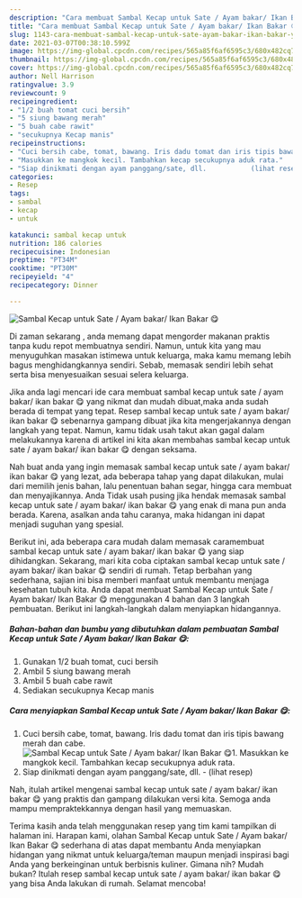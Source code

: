 ```yaml
---
description: "Cara membuat Sambal Kecap untuk Sate / Ayam bakar/ Ikan Bakar 😋 yang lezat Untuk Jualan"
title: "Cara membuat Sambal Kecap untuk Sate / Ayam bakar/ Ikan Bakar 😋 yang lezat Untuk Jualan"
slug: 1143-cara-membuat-sambal-kecap-untuk-sate-ayam-bakar-ikan-bakar-yang-lezat-untuk-jualan
date: 2021-03-07T00:38:10.599Z
image: https://img-global.cpcdn.com/recipes/565a85f6af6595c3/680x482cq70/sambal-kecap-untuk-sate-ayam-bakar-ikan-bakar-😋-foto-resep-utama.jpg
thumbnail: https://img-global.cpcdn.com/recipes/565a85f6af6595c3/680x482cq70/sambal-kecap-untuk-sate-ayam-bakar-ikan-bakar-😋-foto-resep-utama.jpg
cover: https://img-global.cpcdn.com/recipes/565a85f6af6595c3/680x482cq70/sambal-kecap-untuk-sate-ayam-bakar-ikan-bakar-😋-foto-resep-utama.jpg
author: Nell Harrison
ratingvalue: 3.9
reviewcount: 9
recipeingredient:
- "1/2 buah tomat cuci bersih"
- "5 siung bawang merah"
- "5 buah cabe rawit"
- "secukupnya Kecap manis"
recipeinstructions:
- "Cuci bersih cabe, tomat, bawang. Iris dadu tomat dan iris tipis bawang merah dan cabe."
- "Masukkan ke mangkok kecil. Tambahkan kecap secukupnya aduk rata."
- "Siap dinikmati dengan ayam panggang/sate, dll.           (lihat resep)"
categories:
- Resep
tags:
- sambal
- kecap
- untuk

katakunci: sambal kecap untuk 
nutrition: 186 calories
recipecuisine: Indonesian
preptime: "PT34M"
cooktime: "PT30M"
recipeyield: "4"
recipecategory: Dinner

---
```



![Sambal Kecap untuk Sate / Ayam bakar/ Ikan Bakar 😋](https://img-global.cpcdn.com/recipes/565a85f6af6595c3/680x482cq70/sambal-kecap-untuk-sate-ayam-bakar-ikan-bakar-😋-foto-resep-utama.jpg)

Di zaman  sekarang , anda memang dapat mengorder makanan praktis tanpa kudu repot membuatnya sendiri. Namun, untuk kita yang mau menyuguhkan masakan istimewa untuk keluarga, maka kamu memang lebih bagus menghidangkannya sendiri. Sebab, memasak sendiri lebih sehat serta bisa menyesuaikan sesuai selera keluarga.

Jika anda lagi mencari ide cara membuat sambal kecap untuk sate / ayam bakar/ ikan bakar 😋 yang nikmat dan mudah dibuat,maka anda sudah berada di tempat yang tepat. Resep sambal kecap untuk sate / ayam bakar/ ikan bakar 😋  sebenarnya gampang dibuat jika kita mengerjakannya dengan langkah yang tepat. Namun, kamu tidak usah takut akan gagal dalam melakukannya 
karena di artikel ini kita akan membahas sambal kecap untuk sate / ayam bakar/ ikan bakar 😋 dengan seksama.  



Nah buat anda yang ingin memasak sambal kecap untuk sate / ayam bakar/ ikan bakar 😋 yang lezat, ada beberapa tahap yang dapat dilakukan, mulai dari memilih jenis bahan, lalu penentuan bahan segar, hingga cara membuat dan menyajikannya. Anda Tidak usah pusing jika hendak memasak sambal kecap untuk sate / ayam bakar/ ikan bakar 😋 yang enak di mana pun anda berada. Karena, asalkan anda  tahu caranya, maka hidangan ini dapat menjadi suguhan yang spesial.

Berikut ini, ada beberapa cara mudah dalam memasak caramembuat sambal kecap untuk sate / ayam bakar/ ikan bakar 😋 yang siap dihidangkan. Sekarang, mari kita coba ciptakan sambal kecap untuk sate / ayam bakar/ ikan bakar 😋 sendiri di rumah. Tetap berbahan yang sederhana, sajian ini bisa memberi manfaat untuk membantu menjaga kesehatan tubuh kita. Anda dapat membuat Sambal Kecap untuk Sate / Ayam bakar/ Ikan Bakar 😋 menggunakan 4 bahan dan 3 langkah pembuatan. Berikut ini langkah-langkah dalam menyiapkan hidangannya.

<!--inarticleads1-->

##### Bahan-bahan dan bumbu yang dibutuhkan dalam pembuatan Sambal Kecap untuk Sate / Ayam bakar/ Ikan Bakar 😋:

1. Gunakan 1/2 buah tomat, cuci bersih
1. Ambil 5 siung bawang merah
1. Ambil 5 buah cabe rawit
1. Sediakan secukupnya Kecap manis




<!--inarticleads2-->

##### Cara menyiapkan Sambal Kecap untuk Sate / Ayam bakar/ Ikan Bakar 😋:

1. Cuci bersih cabe, tomat, bawang. Iris dadu tomat dan iris tipis bawang merah dan cabe.
<img src="https://img-global.cpcdn.com/steps/7cfb239ec2a784b5/160x128cq70/sambal-kecap-untuk-sate-ayam-bakar-ikan-bakar-😋-langkah-memasak-1-foto.jpg" alt="Sambal Kecap untuk Sate / Ayam bakar/ Ikan Bakar 😋">1. Masukkan ke mangkok kecil. Tambahkan kecap secukupnya aduk rata.
1. Siap dinikmati dengan ayam panggang/sate, dll. -           (lihat resep)




Nah, itulah artikel mengenai  sambal kecap untuk sate / ayam bakar/ ikan bakar 😋  yang praktis dan gampang dilakukan versi kita. Semoga anda mampu mempraktekkannya dengan hasil yang memuaskan. 

Terima kasih anda telah menggunakan resep yang tim kami tampilkan di halaman ini. Harapan kami, olahan  Sambal Kecap untuk Sate / Ayam bakar/ Ikan Bakar 😋 sederhana di atas dapat membantu Anda menyiapkan hidangan yang nikmat untuk keluarga/teman maupun menjadi inspirasi bagi Anda yang berkeinginan untuk berbisnis kuliner. Gimana nih? Mudah bukan? Itulah resep sambal kecap untuk sate / ayam bakar/ ikan bakar 😋 yang bisa Anda lakukan di rumah. Selamat mencoba!

